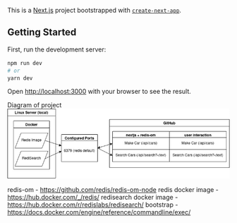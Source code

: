 This is a [Next.js](https://nextjs.org/) project bootstrapped with [`create-next-app`](https://github.com/vercel/next.js/tree/canary/packages/create-next-app).

## Getting Started

First, run the development server:

```bash
npm run dev
# or
yarn dev
```

Open [http://localhost:3000](http://localhost:3000) with your browser to see the result.

Diagram of project
![Alt text](./diagrams/next-redis-diagram.jpg)

redis-om - https://github.com/redis/redis-om-node
redis docker image - https://hub.docker.com/_/redis/
redisearch docker image - https://hub.docker.com/r/redislabs/redisearch/
bootstrap - https://docs.docker.com/engine/reference/commandline/exec/
